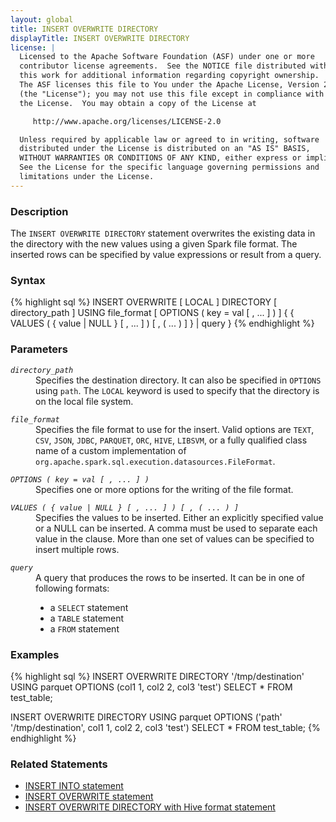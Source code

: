 ```yaml
---
layout: global
title: INSERT OVERWRITE DIRECTORY
displayTitle: INSERT OVERWRITE DIRECTORY
license: |
  Licensed to the Apache Software Foundation (ASF) under one or more
  contributor license agreements.  See the NOTICE file distributed with
  this work for additional information regarding copyright ownership.
  The ASF licenses this file to You under the Apache License, Version 2.0
  (the "License"); you may not use this file except in compliance with
  the License.  You may obtain a copy of the License at

     http://www.apache.org/licenses/LICENSE-2.0

  Unless required by applicable law or agreed to in writing, software
  distributed under the License is distributed on an "AS IS" BASIS,
  WITHOUT WARRANTIES OR CONDITIONS OF ANY KIND, either express or implied.
  See the License for the specific language governing permissions and
  limitations under the License.
---
```


### Description

The `INSERT OVERWRITE DIRECTORY` statement overwrites the existing data in the directory with the new values using a given Spark file format. The inserted rows can be specified by value expressions or result from a query.

### Syntax

{% highlight sql %}
INSERT OVERWRITE [ LOCAL ] DIRECTORY [ directory_path ]
    USING file_format [ OPTIONS ( key = val [ , ... ] ) ]
    { { VALUES ( { value | NULL } [ , ... ] ) [ , ( ... ) ] } | query }
{% endhighlight %}

### Parameters

<dl>
  <dt><code><em>directory_path</em></code></dt>
  <dd>
  Specifies the destination directory. It can also be specified in <code>OPTIONS</code> using <code>path</code>. The <code>LOCAL</code> keyword is used to specify that the directory is on the local file system.
  </dd>
</dl>

<dl>
  <dt><code><em>file_format</em></code></dt>
  <dd>
  Specifies the file format to use for the insert. Valid options are <code>TEXT</code>, <code>CSV</code>, <code>JSON</code>, <code>JDBC</code>, <code>PARQUET</code>, <code>ORC</code>, <code>HIVE</code>, <code>LIBSVM</code>, or a fully qualified class name of a custom implementation of <code>org.apache.spark.sql.execution.datasources.FileFormat</code>.
  </dd>
</dl>

<dl>
  <dt><code><em>OPTIONS ( key = val [ , ... ] )</em></code></dt>
  <dd>Specifies one or more options for the writing of the file format.</dd>
</dl>

<dl>
  <dt><code><em>VALUES ( { value | NULL } [ , ... ] ) [ , ( ... ) ]</em></code></dt>
  <dd>
  Specifies the values to be inserted. Either an explicitly specified value or a NULL can be inserted. A comma must be used to separate each value in the clause. More than one set of values can be specified to insert multiple rows.
  </dd>
</dl>

<dl>
  <dt><code><em>query</em></code></dt>
  <dd>A query that produces the rows to be inserted. It can be in one of following formats:
    <ul>
      <li>a <code>SELECT</code> statement</li>
      <li>a <code>TABLE</code> statement</li>
      <li>a <code>FROM</code> statement</li>
    </ul>
   </dd>
</dl>

### Examples

{% highlight sql %}
INSERT OVERWRITE DIRECTORY '/tmp/destination'
    USING parquet
    OPTIONS (col1 1, col2 2, col3 'test')
    SELECT * FROM test_table;

INSERT OVERWRITE DIRECTORY
    USING parquet
    OPTIONS ('path' '/tmp/destination', col1 1, col2 2, col3 'test')
    SELECT * FROM test_table;
{% endhighlight %}

### Related Statements

 * [INSERT INTO statement](sql-ref-syntax-dml-insert-into.html)
 * [INSERT OVERWRITE statement](sql-ref-syntax-dml-insert-overwrite-table.html)
 * [INSERT OVERWRITE DIRECTORY with Hive format statement](sql-ref-syntax-dml-insert-overwrite-directory-hive.html)
